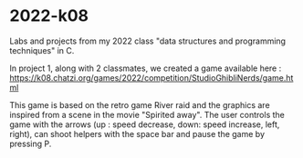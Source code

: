 # 2022-k08

Labs and projects from my 2022 class "data structures and programming techniques" in C.

In project 1, along with 2 classmates, we created a game available here : https://k08.chatzi.org/games/2022/competition/StudioGhibliNerds/game.html

This game is based on the retro game River raid and the graphics are inspired from a scene in the movie "Spirited away".
The user controls the game with the arrows
(up : speed decrease, down: speed increase, left, right), can shoot helpers with the space bar and pause the
game by pressing P. 
